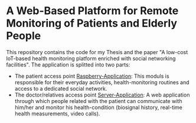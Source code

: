 #   A Web-Based Platform for Remote Monitoring of Patients and Elderly People

This repository contains the code for my Thesis and the paper "A low-cost IoT-based health monitoring platform enriched with social networking facilities". The application is splitted into two parts:

* The patient access point [Raspberry-Application](https://gitlab.com/timos/Cloud-Webrtc/tree/master/raspberry): This moduls is responsible for their everyday activities, health-monitoring routines and access to a dedicated social network.
* The doctor/relatives access point [Server-Application](https://gitlab.com/timos/Cloud-Webrtc/tree/master/Cloud-Webrtc): A web application through which people related with the patient can communicate with him/her and monitor his health-condition (biosignal history, real-time health measurements, video calls).

